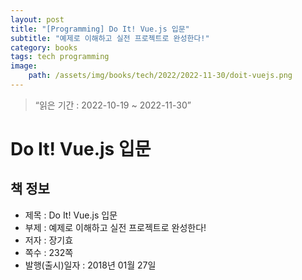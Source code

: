 ```yaml
---
layout: post
title: "[Programming] Do It! Vue.js 입문"
subtitle: "예제로 이해하고 실전 프로젝트로 완성한다!"
category: books
tags: tech programming
image:
    path: /assets/img/books/tech/2022/2022-11-30/doit-vuejs.png
---
```


> “읽은 기간 : 2022-10-19 ~ 2022-11-30”

# Do It! Vue.js 입문

## 책 정보
- 제목 : Do It! Vue.js 입문
- 부제 : 예제로 이해하고 실전 프로젝트로 완성한다!
- 저자 : 장기효
- 쪽수 : 232쪽
- 발행(출시)일자 : 2018년 01월 27일